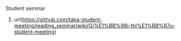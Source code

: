 Student seminar

1. url(https://github.com/taka-student-meeting/reading_seminar/wiki/Gi%E1%BB%9Bi-thi%E1%BB%87u-student-meeting)
